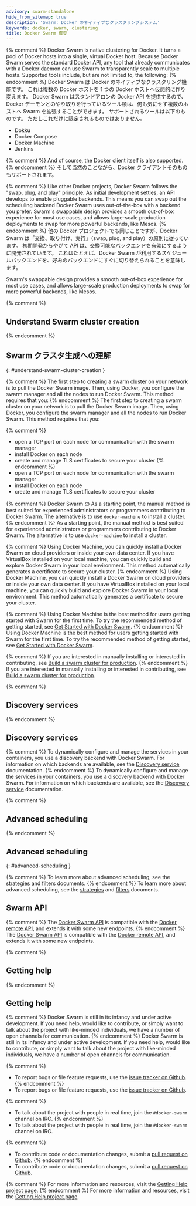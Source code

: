 ```yaml
---
advisory: swarm-standalone
hide_from_sitemap: true
description: 'Swarm: Docker のネイティブなクラスタリングシステム'
keywords: docker, swarm, clustering
title: Docker Swarm 概要
---
```


{% comment %}
Docker Swarm is native clustering for Docker. It turns a pool of Docker hosts
into a single, virtual Docker host. Because Docker Swarm serves the standard
Docker API, any tool that already communicates with a Docker daemon can use
Swarm to transparently scale to multiple hosts. Supported tools include, but
are not limited to, the following:
{% endcomment %}
Docker Swarm は Docker のネイティブなクラスタリング機能です。
これは複数の Docker ホストを 1 つの Docker ホストへ仮想的に作り変えます。
Docker Swarm はスタンドアロンの Docker API を提供するので、Docker デーモンとのやり取りを行っているツール類は、何も気にせず複数のホストへ Swarm を拡張することができます。
サポートされるツールは以下のものです。
ただしこれだけに限定されるものではありません。

- Dokku
- Docker Compose
- Docker Machine
- Jenkins

{% comment %}
And of course, the Docker client itself is also supported.
{% endcomment %}
そして当然のことながら、Docker クライアントそのものもサポートされます。

{% comment %}
Like other Docker projects, Docker Swarm follows the "swap, plug, and play"
principle. As initial development settles, an API develops to enable
pluggable backends. This means you can swap out the scheduling backend
Docker Swarm uses out-of-the-box with a backend you prefer. Swarm's swappable design provides a smooth out-of-box experience for most use cases, and allows large-scale production deployments to swap for more powerful backends, like Mesos.
{% endcomment %}
他の Docker プロジェクトでも同じことですが、Docker Swarm は「交換、取り付け、実行」（swap, plug, and play）の原則に従っています。
初期開発からやがて API は、交換可能なバックエンドを有効にするように開発されています。
これはたとえば、Docker Swarm が利用するスケジュールバックエンドを、好みのバックエンドにすぐに切り替えられることを意味します。

Swarm's swappable design provides a smooth out-of-box experience for most use cases, and allows large-scale production deployments to swap for more powerful backends, like Mesos.

{% comment %}
## Understand Swarm cluster creation
{% endcomment %}
## Swarm クラスタ生成への理解
{: #understand-swarm-cluster-creation }

{% comment %}
The first step to creating a swarm cluster on your network is to pull the Docker Swarm image. Then, using Docker, you configure the swarm manager and all the nodes to run Docker Swarm. This method requires that you:
{% endcomment %}
The first step to creating a swarm cluster on your network is to pull the Docker Swarm image. Then, using Docker, you configure the swarm manager and all the nodes to run Docker Swarm. This method requires that you:

{% comment %}
* open a TCP port on each node for communication with the swarm manager
* install Docker on each node
* create and manage TLS certificates to secure your cluster
{% endcomment %}
* open a TCP port on each node for communication with the swarm manager
* install Docker on each node
* create and manage TLS certificates to secure your cluster

{% comment %}
Docker Swarm の
As a starting point, the manual method is best suited for experienced
administrators or programmers contributing to Docker Swarm. The alternative is
to use `docker-machine` to install a cluster.
{% endcomment %}
As a starting point, the manual method is best suited for experienced
administrators or programmers contributing to Docker Swarm. The alternative is
to use `docker-machine` to install a cluster.

{% comment %}
Using Docker Machine, you can quickly install a Docker Swarm on cloud providers
or inside your own data center. If you have VirtualBox installed on your local
machine, you can quickly build and explore Docker Swarm in your local
environment. This method automatically generates a certificate to secure your
cluster.
{% endcomment %}
Using Docker Machine, you can quickly install a Docker Swarm on cloud providers
or inside your own data center. If you have VirtualBox installed on your local
machine, you can quickly build and explore Docker Swarm in your local
environment. This method automatically generates a certificate to secure your
cluster.

{% comment %}
Using Docker Machine is the best method for users getting started with Swarm for the first time. To try the recommended method of getting started, see [Get Started with Docker Swarm](install-w-machine.md).
{% endcomment %}
Using Docker Machine is the best method for users getting started with Swarm for the first time. To try the recommended method of getting started, see [Get Started with Docker Swarm](install-w-machine.md).

{% comment %}
If you are interested in manually installing or interested in contributing, see [Build a swarm cluster for production](install-manual.md).
{% endcomment %}
If you are interested in manually installing or interested in contributing, see [Build a swarm cluster for production](install-manual.md).

{% comment %}
## Discovery services
{% endcomment %}
## Discovery services

{% comment %}
To dynamically configure and manage the services in your containers, you use a discovery backend with Docker Swarm. For information on which backends are available, see the [Discovery service](discovery.md) documentation.
{% endcomment %}
To dynamically configure and manage the services in your containers, you use a discovery backend with Docker Swarm. For information on which backends are available, see the [Discovery service](discovery.md) documentation.

{% comment %}
## Advanced scheduling
{% endcomment %}
## Advanced scheduling
{: #advanced-scheduling }

{% comment %}
To learn more about advanced scheduling, see the
[strategies](scheduler/strategy.md) and [filters](scheduler/filter.md)
documents.
{% endcomment %}
To learn more about advanced scheduling, see the
[strategies](scheduler/strategy.md) and [filters](scheduler/filter.md)
documents.

## Swarm API

{% comment %}
The [Docker Swarm API](swarm-api.md) is compatible with the
[Docker remote API](../engine/api/index.md), and extends it with some new
endpoints.
{% endcomment %}
The [Docker Swarm API](swarm-api.md) is compatible with the
[Docker remote API](../engine/api/index.md), and extends it with some new
endpoints.

{% comment %}
## Getting help
{% endcomment %}
## Getting help

{% comment %}
Docker Swarm is still in its infancy and under active development. If you need
help, would like to contribute, or simply want to talk about the project with
like-minded individuals, we have a number of open channels for communication.
{% endcomment %}
Docker Swarm is still in its infancy and under active development. If you need
help, would like to contribute, or simply want to talk about the project with
like-minded individuals, we have a number of open channels for communication.

{% comment %}
* To report bugs or file feature requests, use the [issue tracker on Github](https://github.com/docker/swarm/issues).
{% endcomment %}
* To report bugs or file feature requests, use the [issue tracker on Github](https://github.com/docker/swarm/issues).

{% comment %}
* To talk about the project with people in real time, join the `#docker-swarm` channel on IRC.
{% endcomment %}
* To talk about the project with people in real time, join the `#docker-swarm` channel on IRC.

{% comment %}
* To contribute code or documentation changes, submit a [pull request on Github](https://github.com/docker/swarm/pulls).
{% endcomment %}
* To contribute code or documentation changes, submit a [pull request on Github](https://github.com/docker/swarm/pulls).

{% comment %}
For more information and resources, visit the [Getting Help project page](/opensource/get-help/).
{% endcomment %}
For more information and resources, visit the [Getting Help project page](/opensource/get-help/).
